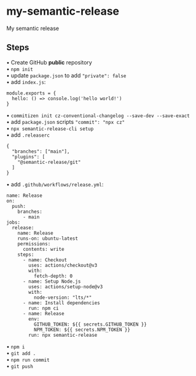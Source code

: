 # my-semantic-release
My semantic release  

## Steps
• Create GitHub **public** repository  
• `npm init`  
• update `package.json` to add `"private": false`  
• add `index.js`:
```
module.exports = {
  hello: () => console.log('hello world!')
}
```  
• `commitizen init cz-conventional-changelog --save-dev --save-exact`  
• add `package.json` scripts `"commit": "npx cz"`  
• `npx semantic-release-cli setup`  
• add `.releaserc`  
```
{
  "branches": ["main"],
  "plugins": [
    "@semantic-release/git"
  ]
}
```  
• add `.github/workflows/release.yml`:  
```
name: Release
on:
  push:
    branches:
      - main
jobs:
  release:
    name: Release
    runs-on: ubuntu-latest
    permissions:
      contents: write
    steps:
      - name: Checkout
        uses: actions/checkout@v3
        with:
          fetch-depth: 0
      - name: Setup Node.js
        uses: actions/setup-node@v3
        with:
          node-version: "lts/*"
      - name: Install dependencies
        run: npm ci
      - name: Release
        env:
          GITHUB_TOKEN: ${{ secrets.GITHUB_TOKEN }}
          NPM_TOKEN: ${{ secrets.NPM_TOKEN }}
        run: npx semantic-release
```  
• `npm i`  
• `git add .`  
• `npm run commit`  
• `git push`
